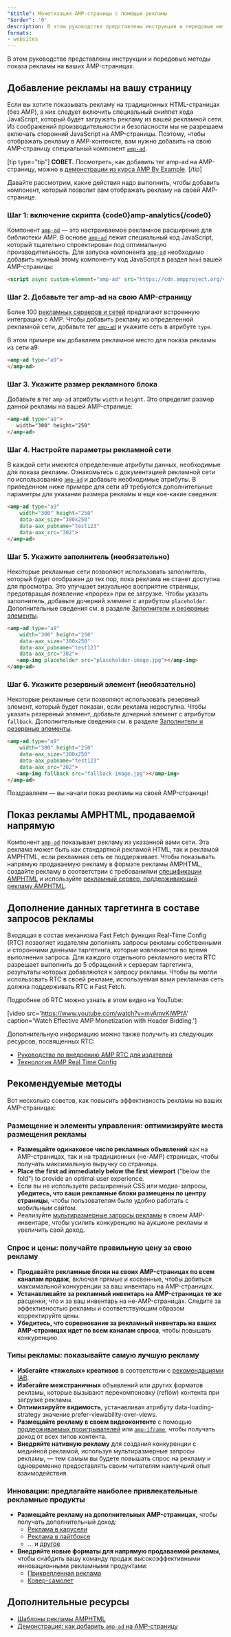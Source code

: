 ```yaml
---
"$title": Монетизация AMP-страницы с помощью рекламы
"$order": '0'
description: В этом руководстве представлены инструкции и передовые методы показа рекламы на ваших AMP-страницах. Итак, чтобы отображать рекламу в AMP-контексте, вам нужно добавить на свою AMP-страницу...
formats:
- websites
---
```


В этом руководстве представлены инструкции и передовые методы показа рекламы на ваших AMP-страницах.

## Добавление рекламы на вашу страницу

Если вы хотите показывать рекламу на традиционных HTML-страницах (без AMP), в них следует включить специальный сниппет кода JavaScript, который будет загружать рекламу из вашей рекламной сети. Из соображений производительности и безопасности мы не разрешаем включать сторонний JavaScript на AMP-страницы. Поэтому, чтобы отображать рекламу в AMP-контексте, вам нужно добавить на свою AMP-страницу специальный компонент [`amp-ad`](../../../../documentation/components/reference/amp-ad.md).

[tip type="tip"] **СОВЕТ.** Посмотреть, как добавить тег amp-ad на AMP-страницу, можно в [демонстрации из курса AMP By Example](../../../../documentation/components/reference/amp-ad.md). [/tip]

Давайте рассмотрим, какие действия надо выполнить, чтобы добавить компонент, который позволит вам отображать рекламу на своей AMP-странице.

### Шаг 1: включение скрипта {code0}amp-analytics{/code0}

Компонент [`amp-ad`](../../../../documentation/components/reference/amp-ad.md) — это настраиваемое рекламное расширение для библиотеки AMP. В основе [`amp-ad`](../../../../documentation/components/reference/amp-ad.md) лежит специальный код JavaScript, который тщательно спроектирован под оптимальную производительность. Для запуска компонента [`amp-ad`](../../../../documentation/components/reference/amp-ad.md) необходимо добавить нужный этому компоненту код JavaScript в раздел `head` вашей AMP-страницы:

```html
<script async custom-element="amp-ad" src="https://cdn.ampproject.org/v0/amp-ad-0.1.js"></script>
```

### Шаг 2. Добавьте тег amp-ad на свою AMP-страницу

Более 100 [рекламных серверов и сетей](ads_vendors.md) предлагают встроенную интеграцию с AMP. Чтобы добавить рекламу из определенной рекламной сети, добавьте тег [`amp-ad`](../../../../documentation/components/reference/amp-ad.md) и укажите сеть в атрибуте `type`.

В этом примере мы добавляем рекламное место для показа рекламы из сети a9:

```html
<amp-ad type="a9">
</amp-ad>
```

### Шаг 3. Укажите размер рекламного блока

Добавьте в тег <a><code data-md-type="codespan">amp-ad</code></a> атрибуты <code>width</code> и `height`. Это определит размер данной рекламы на вашей AMP-странице:

```html
<amp-ad type="a9">
   width="300" height="250"
</amp-ad>
```

### Шаг 4. Настройте параметры рекламной сети

В каждой сети имеются определенные атрибуты данных, необходимые для показа рекламы. Ознакомьтесь с документацией рекламной сети по использованию [`amp-ad`](../../../../documentation/components/reference/amp-ad.md) и добавьте необходимые атрибуты. В приведенном ниже примере для сети a9 требуются дополнительные параметры для указания размера рекламы и еще кое-какие сведения:

```html
<amp-ad type="a9"
    width="300" height="250"
    data-aax_size="300x250"
    data-aax_pubname="test123"
    data-aax_src="302">
</amp-ad>
```

### Шаг 5. Укажите заполнитель (необязательно)

Некоторые рекламные сети позволяют использовать заполнитель, который будет отображен до тех пор, пока реклама не станет доступна для просмотра. Это улучшает визуальное восприятие страницы, предотвращая появление «прорех» при ее загрузке. Чтобы указать заполнитель, добавьте дочерний элемент с атрибутом `placeholder`. Дополнительные сведения см. в разделе [Заполнители и резервные элементы](../../../../documentation/guides-and-tutorials/develop/style_and_layout/placeholders.md).

```html
<amp-ad type="a9"
    width="300" height="250"
    data-aax_size="300x250"
    data-aax_pubname="test123"
    data-aax_src="302">
   <amp-img placeholder src="placeholder-image.jpg"></amp-img>
</amp-ad>
```

### Шаг 6. Укажите резервный элемент (необязательно)

Некоторые рекламные сети позволяют использовать резервный элемент, который будет показан, если реклама недоступна. Чтобы указать резервный элемент, добавьте дочерний элемент с атрибутом `fallback`. Дополнительные сведения см. в разделе [Заполнители и резервные элементы](../../../../documentation/guides-and-tutorials/develop/style_and_layout/placeholders.md).

```html
<amp-ad type="a9"
    width="300" height="250"
    data-aax_size="300x250"
    data-aax_pubname="test123"
    data-aax_src="302">
   <amp-img fallback src="fallback-image.jpg"></amp-img>
</amp-ad>
```

Поздравляем — вы начали показ рекламы на своей AMP-странице!

## Показ рекламы AMPHTML, продаваемой напрямую

Компонент [`amp-ad`](../../../../documentation/components/reference/amp-ad.md) показывает рекламу из указанной вами сети. Эта реклама может быть как стандартной рекламой HTML, так и рекламой AMPHTML, если рекламная сеть ее поддерживает. Чтобы показывать напрямую продаваемую рекламу в формате рекламы AMPHTML, создайте рекламу в соответствии с требованиями [спецификации AMPHTML](../../../../documentation/guides-and-tutorials/learn/a4a_spec.md) и используйте [рекламный сервер, поддерживающий рекламу AMPHTML](https://github.com/ampproject/amphtml/blob/master/ads/google/a4a/docs/a4a-readme.md#publishers).

## Дополнение данных таргетинга в составе запросов рекламы

Входящая в состав механизма Fast Fetch функция Real-Time Config (RTC) позволяет издателям дополнять запросы рекламы собственными и сторонними данными таргетинга, которые извлекаются во время выполнения запроса. Для каждого отдельного рекламного места RTC разрешает выполнить до 5 обращений к серверам таргетинга, результаты которых добавляются к запросу рекламы. Чтобы вы могли использовать RTC в своей рекламе, используемая вами рекламная сеть должна поддерживать RTC и Fast Fetch.

Подробнее об RTC можно узнать в этом видео на YouTube:

[video src='https://www.youtube.com/watch?v=mvAmvKiWPfA' caption='Watch Effective AMP Monetization with Header Bidding.']

Дополнительную информацию можно также получить из следующих ресурсов, посвященных RTC:

- [Руководство по внедрению AMP RTC для издателей](https://github.com/ampproject/amphtml/blob/master/extensions/amp-a4a/rtc-publisher-implementation-guide.md)
- [Технология AMP Real Time Config](https://github.com/ampproject/amphtml/blob/master/extensions/amp-a4a/rtc-documentation.md)

## Рекомендуемые методы

Вот несколько советов, как повысить эффективность рекламы на ваших AMP-страницах:

### Размещение и элементы управления: оптимизируйте места размещения рекламы

- **Размещайте одинаковое число рекламных объявлений** как на AMP-страницах, так и на традиционных (не-AMP) страницах, чтобы получать максимальную выручку со страницы.
- **Place the first ad immediately below the first viewport** ("below the fold") to provide an optimal user experience.
- Если вы не используете расширенный CSS или медиа-запросы, **убедитесь, что ваши рекламные блоки размещены по центру страницы**, чтобы пользователям было удобно работать с мобильным сайтом.
- Реализуйте [мультиразмерные запросы рекламы](https://github.com/ampproject/amphtml/blob/master/ads/README.md#support-for-multi-size-ad-requests) в своем AMP-инвентаре, чтобы усилить конкуренцию на аукционе рекламы и увеличить свой доход.

### Спрос и цены: получайте правильную цену за свою рекламу

- **Продавайте рекламные блоки на своих AMP-страницах по всем каналам продаж**, включая прямые и косвенные, чтобы добиться максимальной конкуренции за ваш инвентарь на AMP-страницах.
- **Устанавливайте за рекламный инвентарь на AMP-страницах те же** расценки, что и за ваш инвентарь на не-AMP-страницах. Следите за эффективностью рекламы и соответствующим образом корректируйте цены.
- **Убедитесь, что соревнование за рекламный инвентарь на ваших AMP-страницах идет по всем каналам спроса**, чтобы повышать конкуренцию.

### Типы рекламы: показывайте самую лучшую рекламу

- **Избегайте «тяжелых» креативов** в соответствии с [рекомендациями IAB](http://www.iab.com/wp-content/uploads/2015/11/IAB_Display_Mobile_Creative_Guidelines_HTML5_2015.pdf).
- **Избегайте межстраничных** объявлений или других форматов рекламы, которые вызывают перекомпоновку (reflow) контента при загрузке рекламы.
- **Оптимизируйте видимость**, устанавливая атрибуту data-loading-strategy значение prefer-viewability-over-views.
- **Размещайте рекламу в своем видеоконтенте** с помощью [поддерживаемых проигрывателей](../../../../documentation/components/index.html#media) или [`amp-iframe`](../../../../documentation/components/reference/amp-iframe.md), чтобы получать доход от всех типов контента.
- **Внедряйте нативную рекламу** для создания конкуренции с медийной рекламой, используя мультиразмерные запросы рекламы, — тем самым вы будете повышать спрос на рекламу и одновременно предоставлять своим читателям наилучший опыт взаимодействия.

### Инновации: предлагайте наиболее привлекательные рекламные продукты

- **Размещайте рекламу на дополнительных AMP-страницах,** чтобы получать дополнительный доход:
    - [Реклама в карусели](../../../../documentation/examples/documentation/Carousel_Ad.html)
    - [Реклама в лайтбоксе](../../../../documentation/examples/documentation/Lightbox_Ad.html)
    - ... и [другое](../../../../documentation/examples/index.html)
- **Внедряйте новые форматы для напрямую продаваемой рекламы**, чтобы снабдить вашу команду продаж высокоэффективными инновационными рекламными продуктами:
    - [Прикрепленная реклама](../../../../documentation/examples/documentation/amp-sticky-ad.html)
    - [Ковер-самолет](../../../../documentation/examples/documentation/amp-fx-flying-carpet.html)

## Дополнительные ресурсы

- [Шаблоны рекламы AMPHTML](../../../../documentation/examples/index.html)
- [Демонстрация: как добавить `amp-ad` на AMP-страницу](../../../../documentation/components/reference/amp-ad.md)
